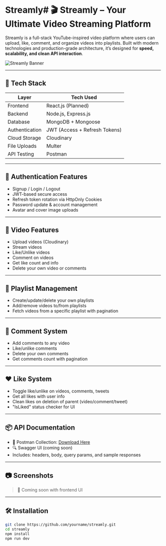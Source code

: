 # Streamly# 🎬 Streamly – Your Ultimate Video Streaming Platform

Streamly is a full-stack YouTube-inspired video platform where users can upload, like, comment, and organize videos into playlists. Built with modern technologies and production-grade architecture, it’s designed for **speed, scalability, and clean API interaction**.

![Streamly Banner](https://your-image-link.com/banner.jpg)

---

## 🚀 Tech Stack

| Layer        | Tech Used                               |
|--------------|------------------------------------------|
| Frontend     | React.js (Planned)                      |
| Backend      | Node.js, Express.js                    |
| Database     | MongoDB + Mongoose                     |
| Authentication | JWT (Access + Refresh Tokens)         |
| Cloud Storage| Cloudinary                             |
| File Uploads | Multer                                 |
| API Testing  | Postman                                |

---

## 🔐 Authentication Features

- Signup / Login / Logout
- JWT-based secure access
- Refresh token rotation via HttpOnly Cookies
- Password update & account management
- Avatar and cover image uploads

---

## 🎥 Video Features

- Upload videos (Cloudinary)
- Stream videos
- Like/Unlike videos
- Comment on videos
- Get like count and info
- Delete your own video or comments

---

## 📁 Playlist Management

- Create/update/delete your own playlists
- Add/remove videos to/from playlists
- Fetch videos from a specific playlist with pagination

---

## 💬 Comment System

- Add comments to any video
- Like/unlike comments
- Delete your own comments
- Get comments count with pagination

---

## ❤️ Like System

- Toggle like/unlike on videos, comments, tweets
- Get all likes with user info
- Clean likes on deletion of parent (video/comment/tweet)
- "IsLiked" status checker for UI

---

## 📦 API Documentation

- 📘 Postman Collection: [Download Here]([https://your-postman-link.com](https://chaitanya-7904147.postman.co/workspace/chaitanya's-Workspace~4d123e95-d3c8-43f9-8cdf-6ca088785c63/collection/45095694-ba5e6a6d-705d-4a38-81a9-bd89ba8d7520?action=share&source=copy-link&creator=45095694))
- 🔍 Swagger UI (coming soon)
- Includes: headers, body, query params, and sample responses

---

## 📷 Screenshots

> 📍 Coming soon with frontend UI

---

## 🛠️ Installation

```bash
git clone https://github.com/yourname/streamly.git
cd streamly
npm install
npm run dev
